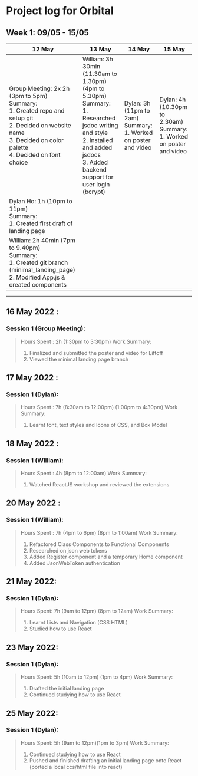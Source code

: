 # Project log for Orbital

## Week 1: 09/05 - 15/05

| 12 May | 13 May | 14 May | 15 May |
|--------|--------|--------|--------|
| Group Meeting: 2x 2h (3pm to 5pm) <br>Summary:<br>  1. Created repo and setup git<br>  2. Decided on website name<br>  3. Decided on color palette<br>  4. Decided on font choice | William: 3h 30min (11.30am to 1.30pm) (4pm to 5.30pm)<br>Summary:<br>  1. Researched jsdoc writing and style<br>  2. Installed and added jsdocs<br>  3. Added backend support for user login (bcrypt) | Dylan: 3h (11pm to 2am)<br>Summary:<br>  1. Worked on poster and video | Dylan: 4h (10.30pm to 2.30am)<br>Summary:<br>  1. Worked on poster and video |
| Dylan Ho: 1h (10pm to 11pm)<br>Summary:<br>  1. Created first draft of landing page |         |       |
| William: 2h 40min (7pm to 9.40pm)<br>Summary:<br>  1. Created git branch (minimal_landing_page)<br>  2. Modified App.js & created components   |  |  |   |

---

## 16 May 2022 :

### Session 1 (Group Meeting):
>Hours Spent : 2h (1:30pm to 3:30pm)
>Work Summary:
>1. Finalized and submitted the poster and video for Liftoff
>2. Viewed the minimal landing page branch


## 17 May 2022 : 

### Session 1 (Dylan):
>Hours Spent : 7h (8:30am to 12:00pm) (1:00pm to 4:30pm)
>Work Summary:
>1. Learnt font, text styles and Icons of CSS, and Box Model

## 18 May 2022 : 

### Session 1 (William):
>Hours Spent : 4h (8pm to 12:00am)
>Work Summary:
>1. Watched ReactJS workshop and reviewed the extensions

## 20 May 2022 : 

### Session 1 (William):
>Hours Spent : 7h (4pm to 6pm) (8pm to 1:00am)
>Work Summary:
>1. Refactored Class Components to Functional Components
>2. Researched on json web tokens
>3. Added Register component and a temporary Home component
>4. Added JsonWebToken authentication

## 21 May 2022:

### Session 1 (Dylan):
>Hours Spent: 7h (9am to 12pm) (8pm to 12am)
>Work Summary:
>1. Learnt Lists and Navigation (CSS HTML)
>2. Studied how to use React

## 23 May 2022:

### Session 1 (Dylan):
>Hours Spent: 5h (10am to 12pm) (1pm to 4pm)
>Work Summary:
>1. Drafted the initial landing page
>2. Continued studying how to use React

## 25 May 2022:

### Session 1 (Dylan):
>Hours Spent: 5h (9am to 12pm)(1pm to 3pm)
>Work Summary:
>1. Continued studying how to use React
>2. Pushed and finished drafting an initial landing page onto React (ported a local ccs/html file into react)



